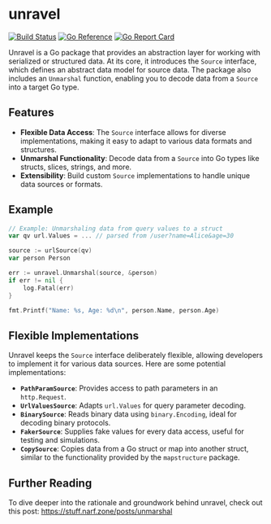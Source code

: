 # unravel

[![Build Status](https://github.com/go-gum/unravel/actions/workflows/go.yml/badge.svg)](https://github.com/go-gum/unravel/actions)
[![Go Reference](https://pkg.go.dev/badge/github.com/go-gum/unravel#section-documentation.svg)](https://pkg.go.dev/github.com/go-gum/unravel#section-documentation)
[![Go Report Card](https://goreportcard.com/badge/github.com/go-gum/unravel)](https://goreportcard.com/report/github.com/go-gum/unravel)

Unravel is a Go package that provides an abstraction layer for working with serialized or structured data. At its core,
it introduces the `Source` interface, which defines an abstract data model for source data. The package also
includes an `Unmarshal` function, enabling you to decode data from a `Source` into a target Go type.

## Features

- **Flexible Data Access**: The `Source` interface allows for diverse implementations, making it easy to adapt to
  various data formats and structures.
- **Unmarshal Functionality**: Decode data from a `Source` into Go types like structs, slices, strings, and more.
- **Extensibility**: Build custom `Source` implementations to handle unique data sources or formats.

## Example

```go
// Example: Unmarshaling data from query values to a struct
var qv url.Values = ... // parsed from /user?name=Alice&age=30

source := urlSource(qv)
var person Person

err := unravel.Unmarshal(source, &person)
if err != nil {
    log.Fatal(err)
}

fmt.Printf("Name: %s, Age: %d\n", person.Name, person.Age)
```

## Flexible Implementations

Unravel keeps the `Source` interface deliberately flexible, allowing developers to implement it for various data
sources. Here are some potential implementations:

- **`PathParamSource`**: Provides access to path parameters in an `http.Request`.
- **`UrlValuesSource`**: Adapts `url.Values` for query parameter decoding.
- **`BinarySource`**: Reads binary data using `binary.Encoding`, ideal for decoding binary protocols.
- **`FakerSource`**: Supplies fake values for every data access, useful for testing and simulations.
- **`CopySource`**: Copies data from a Go struct or map into another struct, similar to the functionality provided
  by the `mapstructure` package.

## Further Reading

To dive deeper into the rationale and groundwork behind unravel, check out this
post: https://stuff.narf.zone/posts/unmarshal

